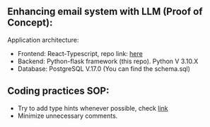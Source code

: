 ## Enhancing email system with LLM (Proof of Concept):

Application architecture:

- Frontend: React-Typescript, repo link: [here](https://github.com/tusharad/email-summarization-ui)
- Backend: Python-flask framework (this repo). Python V 3.10.X
- Database: PostgreSQL V.17.0 (You can find the schema.sql)

## Coding practices SOP:

- Try to add type hints whenever possible, check [link](https://docs.python.org/3/library/typing.html)
- Minimize unnecessary comments.